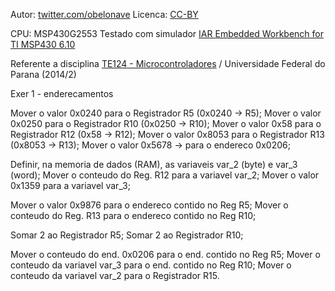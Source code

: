 Autor: [twitter.com/obelonave](https://twitter.com/obelonave)
Licenca: [CC-BY](http://creativecommons.org/licenses/)

CPU: MSP430G2553
Testado com simulador [IAR Embedded Workbench for TI MSP430 6.10](http://www.iar.com/Products/IAR-Embedded-Workbench/TI-MSP430/)


Referente a disciplina [TE124 - Microcontroladores](http://www.eletrica.ufpr.br/p/disciplinas:te124)  / Universidade Federal do Parana (2014/2)

Exer 1 - enderecamentos

Mover o valor 0x0240 para o Registrador R5 (0x0240 -> R5);
Mover o valor 0x0250 para o Registrador R10 (0x0250 -> R10);
Mover o valor 0x58 para o Registrador R12 (0x58 -> R12);
Mover o valor 0x8053 para o Registrador R13 (0x8053 -> R13);
Mover o valor 0x5678 -> para o endereco 0x0206;
    
Definir, na memoria de dados (RAM), as variaveis var_2 (byte) e var_3 (word);
Mover o conteudo do Reg. R12 para a variavel var_2;
Mover o valor 0x1359 para a variavel var_3;
    
Mover o valor 0x9876 para o endereco contido no Reg R5;
Mover o conteudo do Reg. R13 para o endereco contido no Reg R10;
    
Somar 2 ao Registrador R5;
Somar 2 ao Registrador R10;
    
Mover o conteudo do end. 0x0206 para o end. contido no Reg R5;
Mover o conteudo da variavel var_3 para o end. contido no Reg R10;
Mover o conteudo da variavel var_2 para o Registrador R15.